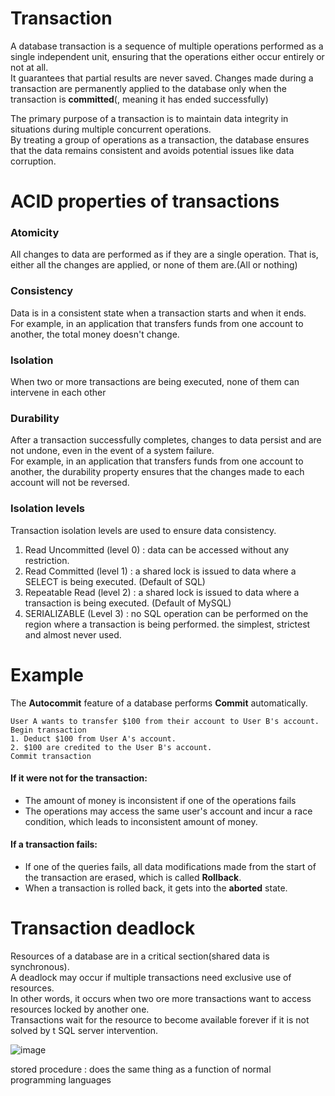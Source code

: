 # Transaction
A database transaction is a sequence of multiple operations performed as a single independent unit, ensuring that the operations either occur entirely or not at all.<br>
It guarantees that partial results are never saved. Changes made during a transaction are permanently applied to the database only when the transaction is **committed**(, meaning it has ended successfully) <br>

The primary purpose of a transaction is to maintain data integrity in situations during multiple concurrent operations.<br>
By treating a group of operations as a transaction, the database ensures that the data remains consistent and avoids potential issues like data corruption.

# ACID properties of transactions
### Atomicity
All changes to data are performed as if they are a single operation. That is, either all the changes are applied, or none of them are.(All or nothing)<br>

### Consistency
Data is in a consistent state when a transaction starts and when it ends.<br>
For example, in an application that transfers funds from one account to another, the total money doesn't change.

### Isolation
When two or more transactions are being executed, none of them can intervene in each other<br>

### Durability
After a transaction successfully completes, changes to data persist and are not undone, even in the event of a system failure.<br>
For example, in an application that transfers funds from one account to another, the durability property ensures that the changes made to each account will not be reversed.<br>

### Isolation levels
Transaction isolation levels are used to ensure data consistency.<br>
1. Read Uncommitted (level 0) : data can be accessed without any restriction.
2. Read Committed (level 1) : a shared lock is issued to data where a SELECT is being executed. (Default of SQL)
3. Repeatable Read (level 2) : a shared lock is issued to data where a transaction is being executed. (Default of MySQL)
4. SERIALIZABLE (Level 3) : no SQL operation can be performed on the region where a transaction is being performed. the simplest, strictest and almost never used.

# Example
The **Autocommit** feature of a database performs **Commit** automatically.
~~~
User A wants to transfer $100 from their account to User B's account.
Begin transaction
1. Deduct $100 from User A's account.
2. $100 are credited to the User B's account.
Commit transaction
~~~
#### If it were not for the transaction:
- The amount of money is inconsistent if one of the operations fails
- The operations may access the same user's account and incur a race condition, which leads to inconsistent amount of money.

#### If a transaction fails:
- If one of the queries fails, all data modifications made from the start of the transaction are erased, which is called **Rollback**.
- When a transaction is rolled back, it gets into the **aborted** state.

# Transaction deadlock
Resources of a database are in a critical section(shared data is synchronous).<br>
A deadlock may occur if multiple transactions need exclusive use of resources.<br>
In other words, it occurs when two ore more transactions want to access resources locked by another one.<br>
Transactions wait for the resource to become available forever if it is not solved by t SQL server intervention.

![image](https://user-images.githubusercontent.com/67142421/178089624-c7a83d81-ee29-404f-94e4-1a4f2811a0c7.png)

stored procedure : does the same thing as a function of normal programming languages
